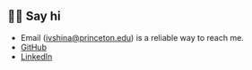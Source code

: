 ---
---

 
## 👋🏻 Say hi

- Email (ivshina@princeton.edu) is a reliable way to reach me.
- [GitHub](https://github.com/kateivshina)
- [LinkedIn](https://www.linkedin.com/in/ekaterina-ivshina/)
